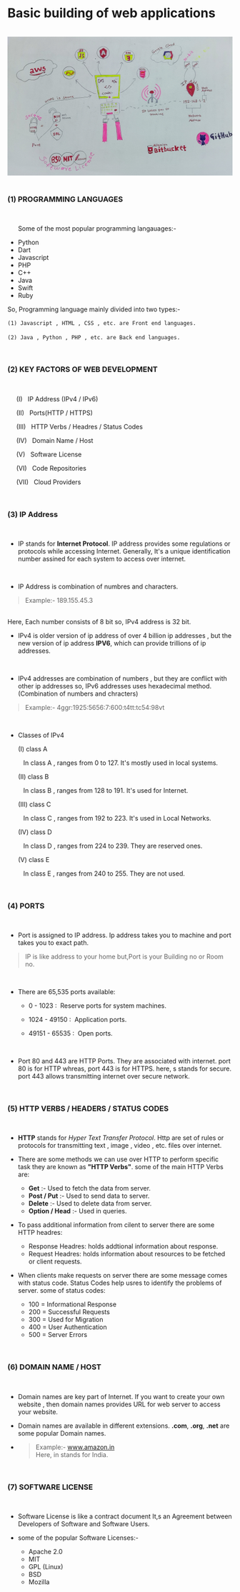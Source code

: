 # Basic building of web applications

<br>

<img src="Images and Screenshots/basic of web development.jpg">

<br>
<br>

### **(1) PROGRAMMING LANGUAGES**
   
   <br>

   $~~~~~$ Some of the most popular programming langauages:-

   * Python
   * Dart
   * Javascript
   * PHP
   * C++
   * Java
   * Swift
   * Ruby

   So, Programming language mainly divided into two types:-

    (1) Javascript , HTML , CSS , etc. are Front end languages.
   
    (2) Java , Python , PHP , etc. are Back end languages.

    
  <br>


### **(2) KEY FACTORS OF WEB DEVELOPMENT**

    
 <br>

  $~~~~~$(I)$~~$ IP Address (IPv4 / IPv6)

  $~~~~~$(II)$~~$ Ports(HTTP / HTTPS)

  $~~~~~$(III)$~~$ HTTP Verbs / Headres / Status Codes

  $~~~~~$(IV)$~~$ Domain Name / Host

  $~~~~~$(V)$~~$ Software License

  $~~~~~$(VI)$~~$ Code Repositories

  $~~~~~$(VII)$~~$ Cloud Providers


  <br>

### **(3) IP Address**

<br>

   * IP stands for **Internet Protocol**. IP address  provides some regulations or protocols while accessing Internet. Generally, It's a unique identification number assined for each system to access over internet.

   <br>

   * IP Address is combination of numbres and characters.
   >Example:- 189.155.45.3
   <br>
   Here, Each number consists of 8 bit so, IPv4 address is 32 bit.

   <br>

   *  IPv4 is older version of ip address of over 4 billion ip addresses , but the new version of ip address **IPV6**, which can provide trillions of ip addresses.

   <br>

   * IPv4 addresses are combination of numbers , but they are conflict with other ip addresses so, IPv6 addresses uses hexadecimal method.(Combination of numbers and chracters)
   >Example:- 4ggr:1925:5656:7:600:t4tt:tc54:98vt

   <br>

   * Classes of IPv4

   $~~~~~$ (I) class A

   $~~~~~~~~$  In class A , ranges from 0 to 127. It's mostly used in local systems.

   $~~~~~$ (II) class B

   $~~~~~~~~$ In class B , ranges from 128 to 191. It's used for Internet.

   $~~~~~$ (III) class C

   $~~~~~~~~$ In class C , ranges from 192 to 223. It's used in Local Networks.

   $~~~~~$ (IV) class D

   $~~~~~~~~$ In class D , ranges from 224 to 239. They are reserved ones.

   $~~~~~$ (V) class E

   $~~~~~~~~$ In class E , ranges from 240 to 255. They are not used.


   <br>


  ### **(4) PORTS**

  <br>

  * Port is assigned to IP address. Ip address takes you to machine and port takes you to exact path.
  >IP is like address to your home but,Port is your Building no or Room no.

  <br>

  * There are 65,535 ports available:
    
    * 0 - 1023 :$~$ Reserve ports for system machines.

    * 1024 - 49150 :$~$ Application ports.

    * 49151 - 65535 :$~$ Open ports.

  <br>

  * Port 80 and 443 are HTTP Ports. They are associated with internet.
  port 80 is for HTTP whreas, port 443 is for HTTPS. here, s stands for secure. port 443 allows transmitting internet over secure network.


  <br>

  ### **(5) HTTP VERBS / HEADERS / STATUS CODES**

  <br>

  * **HTTP** stands for _Hyper Text Transfer Protocol_. Http are set of rules or protocols for transmitting text , image , video , etc. files over internet.

  * There are some methods we can use over HTTP to perform specific task they are known as **"HTTP Verbs"**.
  some of the main HTTP Verbs are:

     *  **Get** :- Used to fetch the data from server.
     * **Post / Put** :- Used to send data to server.
     * **Delete** :- Used to delete data from server.
     * **Option / Head** :- Used in queries.

  * To pass additional information from cilent to server there are some HTTP headres:

     * Response Headres:
     holds addtional information about response.
     * Request Headres:
     holds information about resources to be fetched or client requests.

  * When clients make requests on server there are some message comes with status code. Status Codes help usres to identify the problems of server. some of status codes:

      *   100 = Informational Response
      * 200 = Successful Requests
      * 300 = Used for Migration
      * 400 = User Authentication
      * 500 = Server Errors     


  <br>


  ### **(6) DOMAIN NAME / HOST**

  <br>

  * Domain names are key part of Internet. If you want to create your own website , then domain names provides URL for web server to access your website. 

  * Domain names are available in different extensions. **.com**, **.org**, **.net** are some popular Domain names.

  * >Example:- www.amazon.in <br>
  Here, in stands for India.


  <br>


  ### **(7) SOFTWARE LICENSE**

  <br>


  * Software License is like a contract document It,s an Agreement between Developers of Software and Software Users.

  * some of the popular Software Licenses:-

     * Apache 2.0
     * MIT
     * GPL (Linux)
     * BSD
     * Mozilla 